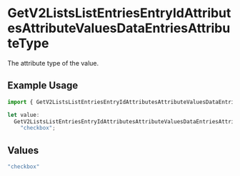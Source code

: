# GetV2ListsListEntriesEntryIdAttributesAttributeValuesDataEntriesAttributeType

The attribute type of the value.

## Example Usage

```typescript
import { GetV2ListsListEntriesEntryIdAttributesAttributeValuesDataEntriesAttributeType } from "attio-js/models/operations";

let value:
  GetV2ListsListEntriesEntryIdAttributesAttributeValuesDataEntriesAttributeType =
    "checkbox";
```

## Values

```typescript
"checkbox"
```